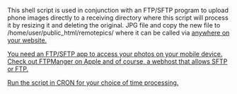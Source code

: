 This shell script is used in conjunction with an FTP/SFTP program to upload phone images directly to a 
receiving directory where this script will process it by resizing it and deleting the original. JPG file 
and copy the new file to /home/user/public_html/remotepics/ where it can be called via <a href> anywhere
on your website.

You need an FTP/SFTP app to access your photos on your mobile device. Check out FTPManger on Apple
and of course, a webhost that allows SFTP or FTP.

Run the script in CRON for your choice of time processing.
